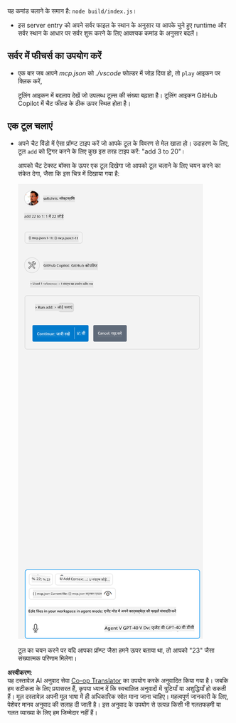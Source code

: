 <!--
CO_OP_TRANSLATOR_METADATA:
{
  "original_hash": "5ef8f5821c1a04f7b1fc4f15098ecab8",
  "translation_date": "2025-07-13T19:40:43+00:00",
  "source_file": "03-GettingStarted/04-vscode/solution/README.md",
  "language_code": "hi"
}
-->
यह कमांड चलाने के समान है: `node build/index.js`।

- इस server entry को अपने सर्वर फाइल के स्थान के अनुसार या आपके चुने हुए runtime और सर्वर स्थान के आधार पर सर्वर शुरू करने के लिए आवश्यक कमांड के अनुसार बदलें।

## सर्वर में फीचर्स का उपयोग करें

- एक बार जब आपने *mcp.json* को *./vscode* फोल्डर में जोड़ दिया हो, तो `play` आइकन पर क्लिक करें,

    टूलिंग आइकन में बदलाव देखें जो उपलब्ध टूल्स की संख्या बढ़ाता है। टूलिंग आइकन GitHub Copilot में चैट फील्ड के ठीक ऊपर स्थित होता है।

## एक टूल चलाएं

- अपने चैट विंडो में ऐसा प्रॉम्प्ट टाइप करें जो आपके टूल के विवरण से मेल खाता हो। उदाहरण के लिए, टूल `add` को ट्रिगर करने के लिए कुछ इस तरह टाइप करें: "add 3 to 20"।

    आपको चैट टेक्स्ट बॉक्स के ऊपर एक टूल दिखेगा जो आपको टूल चलाने के लिए चयन करने का संकेत देगा, जैसा कि इस चित्र में दिखाया गया है:

    ![VS Code indicating it wanting to run a tool](../../../../../translated_images/vscode-agent.d5a0e0b897331060518fe3f13907677ef52b879db98c64d68a38338608f3751e.hi.png)

    टूल का चयन करने पर यदि आपका प्रॉम्प्ट जैसा हमने ऊपर बताया था, तो आपको "23" जैसा संख्यात्मक परिणाम मिलेगा।

**अस्वीकरण**:  
यह दस्तावेज़ AI अनुवाद सेवा [Co-op Translator](https://github.com/Azure/co-op-translator) का उपयोग करके अनुवादित किया गया है। जबकि हम सटीकता के लिए प्रयासरत हैं, कृपया ध्यान दें कि स्वचालित अनुवादों में त्रुटियाँ या अशुद्धियाँ हो सकती हैं। मूल दस्तावेज़ अपनी मूल भाषा में ही अधिकारिक स्रोत माना जाना चाहिए। महत्वपूर्ण जानकारी के लिए, पेशेवर मानव अनुवाद की सलाह दी जाती है। इस अनुवाद के उपयोग से उत्पन्न किसी भी गलतफहमी या गलत व्याख्या के लिए हम जिम्मेदार नहीं हैं।